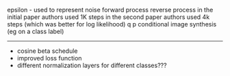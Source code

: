 epsilon - used to represent noise
forward process
reverse process
in the initial paper authors used 1K steps
in the second paper authors used 4k steps (which was better for log likelihood)
q
p
conditional image synthesis (eg on a class label)

---

- cosine beta schedule
- improved loss function
- different normalization layers for different classes???
